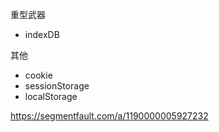 重型武器

- indexDB

其他

- cookie
- sessionStorage
- localStorage





https://segmentfault.com/a/1190000005927232

